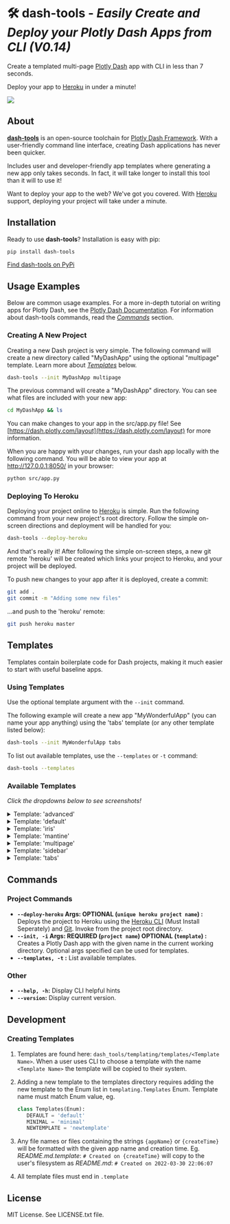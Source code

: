# 🛠️ **dash-tools** - _Easily Create and Deploy your Plotly Dash Apps from CLI (V0.14)_

Create a templated multi-page [Plotly Dash](https://plotly.com/dash/) app with CLI in less than 7 seconds.

Deploy your app to [Heroku](https://heroku.com/) in under a minute!

![](docs/intro_gif.gif)

## **About**

[**dash-tools**](https://github.com/andrew-hossack/dash-tools) is an open-source toolchain for [Plotly Dash Framework](https://dash.plotly.com/introduction). With a user-friendly command line interface, creating Dash applications has never been quicker.

Includes user and developer-friendly app templates where generating a new app only takes seconds. In fact, it will take longer to install this tool than it will to use it!

Want to deploy your app to the web? We've got you covered. With [Heroku](https://heroku.com/) support, deploying your project will take under a minute.

## **Installation**

Ready to use **dash-tools**? Installation is easy with pip:

```bash
pip install dash-tools
```

[Find dash-tools on PyPi](https://pypi.org/project/dash-tools/)

## **Usage Examples**

Below are common usage examples. For a more in-depth tutorial on writing apps for Plotly Dash, see the [Plotly Dash Documentation](https://dash.plotly.com/layout). For information about dash-tools commands, read the [_Commands_](#commands) section.

### **Creating A New Project**

Creating a new Dash project is very simple. The following command will create a new directory called "MyDashApp" using the optional "multipage" template. Learn more about [_Templates_](#templates) below.

```bash
dash-tools --init MyDashApp multipage
```

The previous command will create a "MyDashApp" directory. You can see what files are included with your new app:

```bash
cd MyDashApp && ls
```

You can make changes to your app in the src/app.py file! See [https://dash.plotly.com/layout](https://dash.plotly.com/layout) for more information.

When you are happy with your changes, run your dash app locally with the following command. You will be able to view your app at http://127.0.0.1:8050/ in your browser:

```bash
python src/app.py
```

### **Deploying To Heroku**

Deploying your project online to [Heroku](https://www.heroku.com/) is simple. Run the following command from your new project's root directory. Follow the simple on-screen directions and deployment will be handled for you:

```bash
dash-tools --deploy-heroku
```

And that's really it! After following the simple on-screen steps, a new git remote 'heroku' will be created which links your project to Heroku, and your project will be deployed.

To push new changes to your app after it is deployed, create a commit:

```bash
git add .
git commit -m "Adding some new files"
```

...and push to the 'heroku' remote:

```bash
git push heroku master
```

## **Templates**

Templates contain boilerplate code for Dash projects, making it much easier to start with useful baseline apps.

### **Using Templates**

Use the optional template argument with the `--init` command.

The following example will create a new app "MyWonderfulApp" (you can name your app anything) using the 'tabs' template (or any other template listed below):

```bash
dash-tools --init MyWonderfulApp tabs
```

To list out available templates, use the `--templates` or `-t` command:

```bash
dash-tools --templates
```

### **Available Templates**

_Click the dropdowns below to see screenshots!_

<details><summary>Template: 'advanced'</summary>

Advanced multi-page template. Includes examples of ClientsideCallbacks, multi-page routing, external stylesheets, header, footer, and 404 page.
![](docs/advanced_theme.png)

</details>

<details><summary>Template: 'default'</summary>

Basic Dash template. See [Dash Docs](https://dash.plotly.com/layout)
![](docs/default_theme.png)

</details>

<details><summary>Template: 'iris'</summary>

Iris theme. See [Faculty.ai Example](https://dash-bootstrap-components.opensource.faculty.ai/examples/iris/)
![](docs/iris_theme.png)

</details>

<details><summary>Template: 'mantine'</summary>

Basic mantine template. See [Dash Mantine](https://www.dash-mantine-components.com/)
![](docs/mantine_theme.png)

</details>

<details><summary>Template: 'multipage'</summary>

New multipage theme. See [Multipage Plugin](https://github.com/plotly/dash-labs/blob/main/docs/08-MultiPageDashApp.md)
![](docs/multipage_new_theme.png)

</details>

<details><summary>Template: 'sidebar'</summary>

Sidebar theme. See [Faculty.ai Example](https://dash-bootstrap-components.opensource.faculty.ai/examples/simple-sidebar/)
![](docs/sidebar_theme.png)

</details>

<details><summary>Template: 'tabs'</summary>

Tabs theme with dynamically generated content. See [Faculty.ai Example](https://dash-bootstrap-components.opensource.faculty.ai/examples/graphs-in-tabs/)
![](docs/tabs_theme.png)

</details>

## **Commands**

### **Project Commands**

- **`--deploy-heroku` Args: OPTIONAL (`unique heroku project name`) :** Deploys the project to Heroku using the [Heroku CLI](https://devcenter.heroku.com/categories/command-line) (Must Install Seperately) and [Git](https://git-scm.com/downloads). Invoke from the project root directory.
- **`--init, -i` Args: REQUIRED (`project name`) OPTIONAL (`template`) :** Creates a Plotly Dash app with the given name in the current working directory. Optional args specified can be used for templates.
- **`--templates, -t` :** List available templates.

### Other

- **`--help, -h`:** Display CLI helpful hints
- **`--version`:** Display current version.

## **Development**

### **Creating Templates**

1. Templates are found here: `dash_tools/templating/templates/<Template Name>`. When a user uses CLI to choose a template with the name `<Template Name>` the template will be copied to their system.
2. Adding a new template to the templates directory requires adding the new template to the Enum list in `templating.Templates` Enum. Template name must match Enum value, eg.

   ```python
   class Templates(Enum):
      DEFAULT = 'default'
      MINIMAL = 'minimal'
      NEWTEMPLATE = 'newtemplate'
   ```

3. Any file names or files containing the strings `{appName}` or `{createTime}` will be formatted with the given app name and creation time. Eg. _README.md.template_: `# Created on {createTime}` will copy to the user's filesystem as _README.md_: `# Created on 2022-03-30 22:06:07`
4. All template files must end in `.template`

## **License**

MIT License. See LICENSE.txt file.
